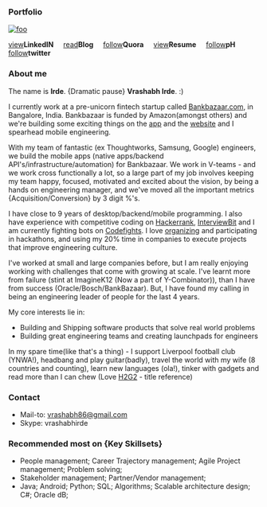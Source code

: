 
### Portfolio
[![foo](http://stackexchange.com/users/flair/1085543.png)](https://www.stackoverflow.com/story/slartibartfast)   


[view](https://goo.gl/idUZBi)<b>LinkedIN</b> &nbsp;&nbsp;&nbsp; [read](https://goo.gl/59s9aL)<b>Blog</b>  &nbsp;&nbsp;&nbsp;  [follow](https://goo.gl/elppwt)<b>Quora</b>  &nbsp;&nbsp;&nbsp;   [view](https://drive.google.com/file/d/0BzQVNQrJ_A3xZnVSamxGaldjYnc/view?usp=sharing)<b>Resume</b>  &nbsp;&nbsp;&nbsp;     [follow](https://www.producthunt.com/@vrashabh)<b>pH</b>&nbsp;&nbsp;&nbsp;
    [follow](https://twitter.com/vrashabh)<b>twitter</b>

### About me
The name is <b>Irde</b>. {Dramatic pause} <b>Vrashabh Irde</b>. :) 

I currently work at a pre-unicorn fintech startup called [Bankbazaar.com](https://en.wikipedia.org/wiki/BankBazaar), in Bangalore, India. Bankbazaar is funded by Amazon(amongst others) and we're building some exciting things on the [app](https://play.google.com/store/apps/details?id=com.bankbazaar.app&hl=en) and the [website](https://www.bankbazaar.com/) and I spearhead mobile engineering. 

With my team of fantastic (ex Thoughtworks, Samsung, Google) engineers, we build the mobile apps (native apps/backend API's/infrastructure/automation) for Bankbazaar. We work in V-teams - and we work cross functionally a lot, so a large part of my job involves keeping my team happy, focused, motivated and excited about the vision, by being a hands on engineering manager, and we've moved all the important metrics {Acquisition/Conversion} by 3 digit %'s.

I have close to 9 years of desktop/backend/mobile programming. I also have experience with competitive coding on [Hackerrank](https://www.hackerrank.com/slartibartfast), [InterviewBit](https://www.interviewbit.com/) and I am currently fighting bots on [Codefights](https://codefights.com/profile/slartibartfast). I love [organizing](https://blog.bankbazaar.com/hack-fun/) and participating in hackathons, and using my 20% time in companies to execute projects that improve engineering culture. 

I've worked at small and large companies before, but I am really enjoying working with challenges that come with growing at scale. I've learnt more from failure (stint at ImagineK12 (Now a part of Y-Combinator)), than I have from success (Oracle/Bosch/BankBazaar). 
But, I have found my calling in being an engineering leader of people for the last 4 years.

My core interests lie in:

- Building and Shipping software products that solve real world problems
- Building great engineering teams and creating launchpads for engineers

In my spare time(like that's a thing) - I support Liverpool football club (YNWA!), headbang and play guitar(badly), travel the world with my wife (8 countries and counting), learn new languages (ola!), tinker with gadgets and read more than I can chew (Love [H2G2](https://goo.gl/zPtMwn) - title reference)

### Contact
- Mail-to: vrashabh86@gmail.com
- Skype: vrashabhirde

### Recommended most on {Key Skillsets}
 - People management; Career Trajectory management; Agile Project management; Problem solving;
 - Stakeholder management; Partner/Vendor management;
 - Java; Android; Python; SQL; Algorithms; Scalable architecture design; C#; Oracle dB;

